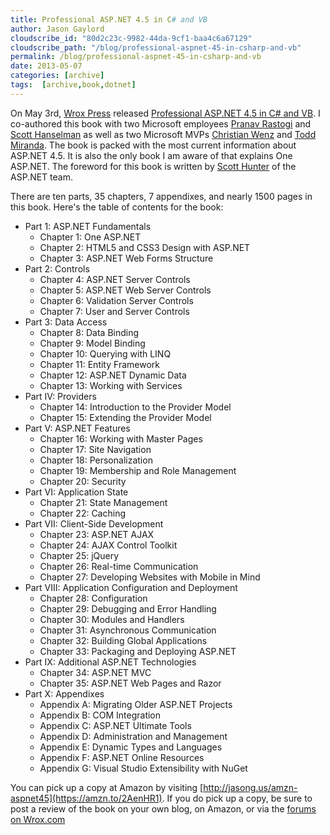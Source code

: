 ```yaml
---
title: Professional ASP.NET 4.5 in C# and VB
author: Jason Gaylord
cloudscribe_id: "80d2c23c-9982-44da-9cf1-baa4c6a67129"
cloudscribe_path: "/blog/professional-aspnet-45-in-csharp-and-vb"
permalink: /blog/professional-aspnet-45-in-csharp-and-vb
date: 2013-05-07
categories: [archive]
tags:  [archive,book,dotnet]
---
```


On May 3rd, [Wrox Press](http://jasong.us/16Tpd4h) released [Professional ASP.NET 4.5 in C# and VB](https://amzn.to/2AenHR1). I co-authored this book with two Microsoft employees [Pranav Rastogi](http://jasong.us/16Tw4ut) and [Scott Hanselman](http://jasong.us/16TxXXY) as well as two Microsoft MVPs [Christian Wenz](http://jasong.us/16TwAsg) and [Todd Miranda](http://jasong.us/16TxYLz). The book is packed with the most current information about ASP.NET 4.5. It is also the only book I am aware of that explains One ASP.NET. The foreword for this book is written by [Scott Hunter](http://jasong.us/16Tx9lR) of the ASP.NET team. 

There are ten parts, 35 chapters, 7 appendixes, and nearly 1500 pages in this book. Here's the table of contents for the book:

- Part 1: ASP.NET Fundamentals 
  - Chapter 1: One ASP.NET 
  - Chapter 2: HTML5 and CSS3 Design with ASP.NET 
  - Chapter 3: ASP.NET Web Forms Structure 
- Part 2: Controls 
  - Chapter 4: ASP.NET Server Controls 
  - Chapter 5: ASP.NET Web Server Controls 
  - Chapter 6: Validation Server Controls 
  - Chapter 7: User and Server Controls 
- Part 3: Data Access 
  - Chapter 8: Data Binding 
  - Chapter 9: Model Binding 
  - Chapter 10: Querying with LINQ 
  - Chapter 11: Entity Framework 
  - Chapter 12: ASP.NET Dynamic Data 
  - Chapter 13: Working with Services 
- Part IV: Providers 
  - Chapter 14: Introduction to the Provider Model 
  - Chapter 15: Extending the Provider Model 
- Part V: ASP.NET Features 
  - Chapter 16: Working with Master Pages 
  - Chapter 17: Site Navigation 
  - Chapter 18: Personalization 
  - Chapter 19: Membership and Role Management 
  - Chapter 20: Security 
- Part VI: Application State 
  - Chapter 21: State Management 
  - Chapter 22: Caching 
- Part VII: Client-Side Development 
  - Chapter 23: ASP.NET AJAX 
  - Chapter 24: AJAX Control Toolkit 
  - Chapter 25: jQuery 
  - Chapter 26: Real-time Communication 
  - Chapter 27: Developing Websites with Mobile in Mind 
- Part VIII: Application Configuration and Deployment 
  - Chapter 28: Configuration 
  - Chapter 29: Debugging and Error Handling 
  - Chapter 30: Modules and Handlers 
  - Chapter 31: Asynchronous Communication 
  - Chapter 32: Building Global Applications 
  - Chapter 33: Packaging and Deploying ASP.NET 
- Part IX: Additional ASP.NET Technologies 
  - Chapter 34: ASP.NET MVC 
  - Chapter 35: ASP.NET Web Pages and Razor  
- Part X: Appendixes 
  - Appendix A: Migrating Older ASP.NET Projects 
  - Appendix B: COM Integration 
  - Appendix C: ASP.NET Ultimate Tools 
  - Appendix D: Administration and Management 
  - Appendix E: Dynamic Types and Languages 
  - Appendix F: ASP.NET Online Resources 
  - Appendix G: Visual Studio Extensibility with NuGet 

You can pick up a copy at Amazon by visiting [http://jasong.us/amzn-aspnet45](https://amzn.to/2AenHR1). If you do pick up a copy, be sure to post a review of the book on your own blog, on Amazon, or via the [forums on Wrox.com](http://jasong.us/16Tpd4h)